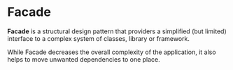 # Facade

**Facade** is a structural design pattern  that providers a simplified (but limited) interface to a complex system of classes, library or framework. 

While Facade decreases the overall complexity of the application, it also helps to move unwanted dependencies to one place. 
